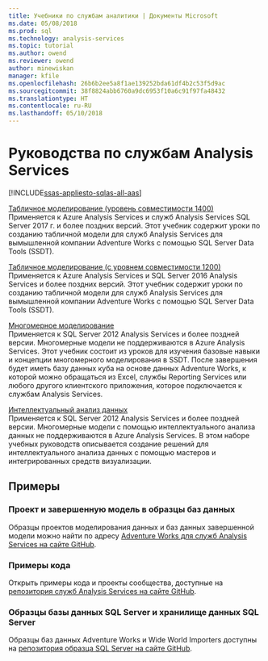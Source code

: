 ```yaml
---
title: Учебники по службам аналитики | Документы Microsoft
ms.date: 05/08/2018
ms.prod: sql
ms.technology: analysis-services
ms.topic: tutorial
ms.author: owend
ms.reviewer: owend
author: minewiskan
manager: kfile
ms.openlocfilehash: 26b6b2ee5a8f1ae139252bda61df4b2c53f5d9ac
ms.sourcegitcommit: 38f8824abb6760a9dc6953f10a6c91f97fa48432
ms.translationtype: HT
ms.contentlocale: ru-RU
ms.lasthandoff: 05/10/2018
---
```

# <a name="analysis-services-tutorials"></a>Руководства по службам Analysis Services
[!INCLUDE[ssas-appliesto-sqlas-all-aas](../includes/ssas-appliesto-sqlas-all-aas.md)]

[Табличное моделирование (уровень совместимости 1400)](tutorial-tabular-1400/as-adventure-works-tutorial.md)   
Применяется к Azure Analysis Services и служб Analysis Services SQL Server 2017 г. и более поздних версий. Этот учебник содержит уроки по созданию табличной модели для служб Analysis Services для вымышленной компании Adventure Works с помощью SQL Server Data Tools (SSDT). 

[Табличное моделирование (с уровнем совместимости 1200)](../analysis-services/tabular-modeling-adventure-works-tutorial.md)  
Применяется к Azure Analysis Services и SQL Server 2016 Analysis Services и более поздних версий. Этот учебник содержит уроки по созданию табличной модели для служб Analysis Services для вымышленной компании Adventure Works с помощью SQL Server Data Tools (SSDT).  
  
[Многомерное моделирование](../analysis-services/multidimensional-modeling-adventure-works-tutorial.md)  
Применяется к SQL Server 2012 Analysis Services и более поздней версии. Многомерные модели не поддерживаются в Azure Analysis Services. Этот учебник состоит из уроков для изучения базовые навыки и концепции многомерного моделирования в SSDT. После завершения будет иметь базу данных куба на основе данных Adventure Works, к которой можно обращаться из Excel, службы Reporting Services или любого другого клиентского приложения, которое подключается к службам Analysis Services.  
  
[Интеллектуальный анализ данных](../analysis-services/data-mining-tutorials-analysis-services.md)  
Применяется к SQL Server 2012 Analysis Services и более поздней версии. Многомерные модели с помощью интеллектуального анализа данных не поддерживаются в Azure Analysis Services. В этом наборе учебных руководств описывается создание решений для интеллектуального анализа данных с помощью мастеров и интегрированных средств визуализации.  
  
  
## <a name="samples"></a>Примеры 
### <a name="project-and-completed-model-database-samples"></a>Проект и завершенную модель в образцы баз данных
Образцы проектов моделирования данных и баз данных завершенной модели можно найти по адресу [Adventure Works для служб Analysis Services на сайте GitHub](https://github.com/Microsoft/sql-server-samples/releases/tag/adventureworks-analysis-services).

### <a name="code-samples"></a>Примеры кода
Открыть примеры кода и проекты сообщества, доступные на [репозитория служб Analysis Services на сайте GitHub](https://github.com/Microsoft/Analysis-Services).

### <a name="sql-server-database-and-sql-server-data-warehouse-samples"></a>Образцы базы данных SQL Server и хранилище данных SQL Server  
Образцы баз данных Adventure Works и Wide World Importers доступны на [репозитория образца SQL Server на сайте GitHub](https://github.com/Microsoft/sql-server-samples).
  
  
  
